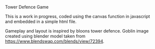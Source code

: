 Tower Defence Game

This is a work in progress, coded using the canvas function in javascript and embedded in a simple html file.

Gameplay and layout is inspired by bloons tower defence.
Goblin image created using blender model taken from https://www.blendswap.com/blends/view/72394.